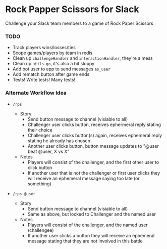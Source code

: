 # Rock Papper Scissors for Slack

Challenge your Slack team members to a game of Rock Paper Scissors

### TODO
  - Track players wins/losses/ties
  - Scope games/players by team in redis
  - Clean up `challengeHandler` and `interactionHandler`, they're a mess
  - Clean up `utils.go`, it's also a bit sloppy
  - Add bot user to app to send messages `as_user`
  - Add rematch button after game ends
  - Tests! Write tests! Many tests!


### Alternate Workflow Idea
  - `/rps`
    - Story
      - Send button message to channel (visiable to all)
      - Challenger user clicks button, receives ephermeral reply stating their choice
      - Challenger user clicks button(s) again, receives ephemeral reply stating he already has chosen
      - Another user clicks button, button message updates to "@user beat @user, X vs X"
    - Notes
      - Players will consist of the challenger, and the first other user to click button
      - If another user that is not the challenger or first user clicks they will receive an ephemeral message saying too late (or something)

  - `/rps @user`
    - Story
      - Send button message to channel (visiable to all)
      - Same as above, but locked to Challenger and the named user
    - Notes
      - Players will consist of the challenger, and the named user (challengee)
      - If another user clicks a button they will receive an ephemeral message stating that they are not involved in this battle